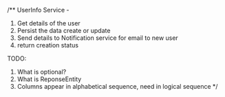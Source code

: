 /**
UserInfo Service - 

1. Get details of the user 
2. Persist the data create or update
3. Send details to Notification service for email to new user
4. return creation status

TODO: 
1. What is optional?
2. What is ReponseEntity
3. Columns appear in alphabetical sequence, need in logical sequence
*/